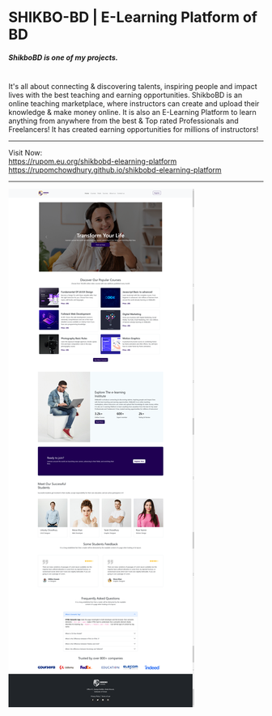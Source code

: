 # SHIKBO-BD | E-Learning Platform of BD

<p> <h5>ShikboBD is one of my projects.</h5> <br> It's all about connecting & discovering talents, inspiring people and impact lives with the best teaching and earning opportunities. ShikboBD is an online teaching marketplace, where instructors can create and upload their knowledge & make money online. It is also an E-Learning Platform to learn anything from anywhere from the best & Top rated Professionals and Freelancers! It has created earning opportunities for millions of instructors! </p>

---

Visit Now: <br> https://rupom.eu.org/shikbobd-elearning-platform <br> https://rupomchowdhury.github.io/shikbobd-elearning-platform

---

![SHIKBO-BD](https://github.com/RupomChowdhury/shikbobd-elearning-platform/blob/main/assests/images/shikbo-bd.png)
